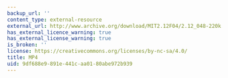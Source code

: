 ```yaml
---
backup_url: ''
content_type: external-resource
external_url: http://www.archive.org/download/MIT2.12F04/2.12_048-220k.mp4
has_external_licence_warning: true
has_external_license_warning: true
is_broken: ''
license: https://creativecommons.org/licenses/by-nc-sa/4.0/
title: MP4
uid: 9df688e9-891e-441c-aa01-80abe972b939
---
```

